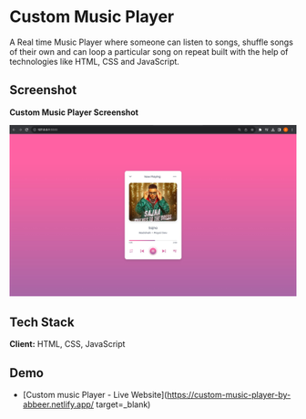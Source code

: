 
# Custom Music Player

A Real time Music Player where someone can listen to songs, shuffle songs of their own and can loop a particular song on repeat built with the help of technologies like HTML, CSS and JavaScript.
## Screenshot

**Custom Music Player Screenshot**

![Custom Music Player Screenshot](https://github.com/Abbeer-Lal-Debb/Custom-Music-Player/blob/main/Custom%20Music%20Player/images/Custom%20Music%20Player%20Screenshot.jpg)




## Tech Stack

**Client:**  HTML, CSS, JavaScript



## Demo

- [Custom music Player - Live Website](https://custom-music-player-by-abbeer.netlify.app/ target=_blank)
